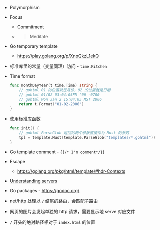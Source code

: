 - Polymorphism
- Focus
    - Commitment
    - > Meditate
- Go temporary template
    - https://play.golang.org/p/XnpQkzL1ekQ
- 标准库里的常量（变量同理）访问 - `time.Kitchen`
- Time format

    ```go
    func monthDayYear(t time.Time) string {
        // gohtml 01 的位置就是月份，02 的位置就是日期
        // gohtml 01/02 03:04:05PM '06 -0700
        // gohtml Mon Jan 2 15:04:05 MST 2006
        return t.Format("01-02-2006")
    }
    ```

- 使用标准库函数

    ```go
    func init() {
        // gohtml ParseGlob 返回的两个参数直接作为 Must 的参数
        tpl = template.Must(template.ParseGlob("templates/*.gohtml"))
    }
    ```

- Go template comment - `{{/* I'm comment*/}}`
- Escape
    - https://golang.org/pkg/html/template/#hdr-Contexts
- [Understanding servers](https://github.com/GoesToEleven/golang-web-dev/tree/master/014_understanding-servers)
- Go packages - https://godoc.org/
- net/http 处理以 `/` 结尾的路由，会匹配子路由
- 网页的图片会发起单独的 http 请求，需要显示地 serve 对应文件
- `/` 开头的绝对路径相对于 `index.html` 的位置